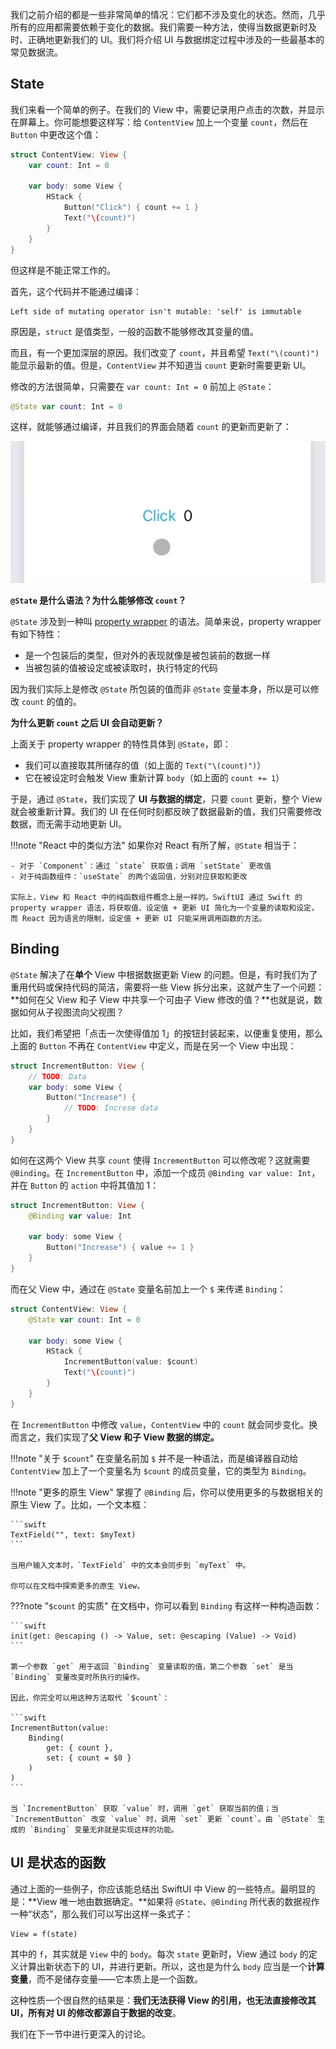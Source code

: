 我们之前介绍的都是一些非常简单的情况：它们都不涉及变化的状态。然而，几乎所有的应用都需要依赖于变化的数据。我们需要一种方法，使得当数据更新时及时、正确地更新我们的 UI。我们将介绍 UI 与数据绑定过程中涉及的一些最基本的常见数据流。

## State

我们来看一个简单的例子。在我们的 View 中，需要记录用户点击的次数，并显示在屏幕上。你可能想要这样写：给 `ContentView` 加上一个变量 `count`，然后在 `Button` 中更改这个值：

```swift hl_lines="2 6"
struct ContentView: View {
    var count: Int = 0

    var body: some View {
        HStack {
            Button("Click") { count += 1 }
            Text("\(count)")
        }
    }
}
```

但这样是不能正常工作的。

首先，这个代码并不能通过编译：

```
Left side of mutating operator isn't mutable: 'self' is immutable
```

原因是，`struct` 是值类型，一般的函数不能够修改其变量的值。

而且，有一个更加深层的原因。我们改变了 `count`，并且希望 `Text("\(count)")` 能显示最新的值。但是，`ContentView` 并不知道当 `count` 更新时需要更新 UI。

修改的方法很简单，只需要在 `var count: Int = 0` 前加上 `@State`：

```swift
@State var count: Int = 0
```

这样，就能够通过编译，并且我们的界面会随着 `count` 的更新而更新了：

![](../../static/frontend/swiftui/data-flow-state-1.gif)

**`@State` 是什么语法？为什么能够修改 `count`？**

`@State` 涉及到一种叫 [property wrapper](https://docs.swift.org/swift-book/LanguageGuide/Properties.html#ID617) 的语法。简单来说，property wrapper 有如下特性：

- 是一个包装后的类型，但对外的表现就像是被包装前的数据一样
- 当被包装的值被设定或被读取时，执行特定的代码

因为我们实际上是修改 `@State` 所包装的值而非 `@State` 变量本身，所以是可以修改 `count` 的值的。

**为什么更新 `count` 之后 UI 会自动更新？**

上面关于 property wrapper 的特性具体到 `@State`，即：

- 我们可以直接取其所储存的值（如上面的 `Text("\(count)")`）
- 它在被设定时会触发 View 重新计算 `body`（如上面的 `count += 1`）

于是，通过 `@State`，我们实现了 **UI 与数据的绑定**，只要 `count` 更新，整个 View 就会被重新计算。我们的 UI 在任何时刻都反映了数据最新的值，我们只需要修改数据，而无需手动地更新 UI。

!!!note "React 中的类似方法"
    如果你对 React 有所了解，`@State` 相当于：

    - 对于 `Component`：通过 `state` 获取值；调用 `setState` 更改值
    - 对于纯函数组件：`useState` 的两个返回值，分别对应获取和更改

    实际上，View 和 React 中的纯函数组件概念上是一样的。SwiftUI 通过 Swift 的 property wrapper 语法，将获取值、设定值 + 更新 UI 简化为一个变量的读取和设定，而 React 因为语言的限制，设定值 + 更新 UI 只能采用调用函数的方法。

## Binding

`@State` 解决了在**单个** View 中根据数据更新 View 的问题。但是，有时我们为了重用代码或保持代码的简洁，需要将一些 View 拆分出来，这就产生了一个问题：**如何在父 View 和子 View 中共享一个可由子 View 修改的值？**也就是说，数据如何从子视图流向父视图？

比如，我们希望把「点击一次使得值加 1」的按钮封装起来，以便重复使用，那么上面的 `Button` 不再在 `ContentView` 中定义，而是在另一个 View 中出现：

```swift
struct IncrementButton: View {
    // TODO: Data
    var body: some View {
        Button("Increase") {
            // TODO: Increse data
        }
    }
}
```

如何在这两个 View 共享 `count` 使得 `IncrementButton` 可以修改呢？这就需要 `@Binding`。在 `IncrementButton` 中，添加一个成员 `@Binding var value: Int`，并在 `Button` 的 `action` 中将其值加 1：

```swift hl_lines="2"
struct IncrementButton: View {
    @Binding var value: Int

    var body: some View {
        Button("Increase") { value += 1 }
    }
}
```

而在父 View 中，通过在 `@State` 变量名前加上一个 `$` 来传递 `Binding`：

```swift hl_lines="6"
struct ContentView: View {
    @State var count: Int = 0

    var body: some View {
        HStack {
            IncrementButton(value: $count)
            Text("\(count)")
        }
    }
}
```

在 `IncrementButton` 中修改 `value`，`ContentView` 中的 `count` 就会同步变化。换而言之，我们实现了**父 View 和子 View 数据的绑定。**

!!!note "关于 `$count`"
    在变量名前加 `$` 并不是一种语法，而是编译器自动给 `ContentView` 加上了一个变量名为 `$count` 的成员变量，它的类型为 `Binding`。

!!!note "更多的原生 View"
    掌握了 `@Binding` 后，你可以使用更多的与数据相关的原生 View 了。比如，一个文本框：

    ```swift
    TextField("", text: $myText)
    ```

    当用户输入文本时，`TextField` 中的文本会同步到 `myText` 中。

    你可以在文档中探索更多的原生 View。

???note "`$count` 的实质"
    在文档中，你可以看到 `Binding` 有这样一种构造函数：

    ```swift
    init(get: @escaping () -> Value, set: @escaping (Value) -> Void)
    ```

    第一个参数 `get` 用于返回 `Binding` 变量读取的值，第二个参数 `set` 是当 `Binding` 变量改变时所执行的操作。

    因此，你完全可以用这种方法取代 `$count`：

    ```swift
    IncrementButton(value: 
        Binding(
            get: { count }, 
            set: { count = $0 } 
        )
    )
    ```

    当 `IncrementButton` 获取 `value` 时，调用 `get` 获取当前的值；当 `IncrementButton` 改变 `value` 时，调用 `set` 更新 `count`。由 `@State` 生成的 `Binding` 变量无非就是实现这样的功能。

## UI 是状态的函数

通过上面的一些例子，你应该能总结出 SwiftUI 中 View 的一些特点。最明显的是：**View 唯一地由数据确定。**如果将 `@State`、`@Binding` 所代表的数据视作一种“状态”，那么我们可以写出这样一条式子：

```
View = f(state)
```

其中的 `f`，其实就是 `View` 中的 `body`。每次 `state` 更新时，View 通过 `body` 的定义计算出新状态下的 UI，并进行更新。所以，这也是为什么 `body` 应当是一个**计算变量**，而不是储存变量——它本质上是一个函数。

这种性质一个很自然的结果是：**我们无法获得 View 的引用，也无法直接修改其 UI，所有对 UI 的修改都源自于数据的改变**。

我们在下一节中进行更深入的讨论。

